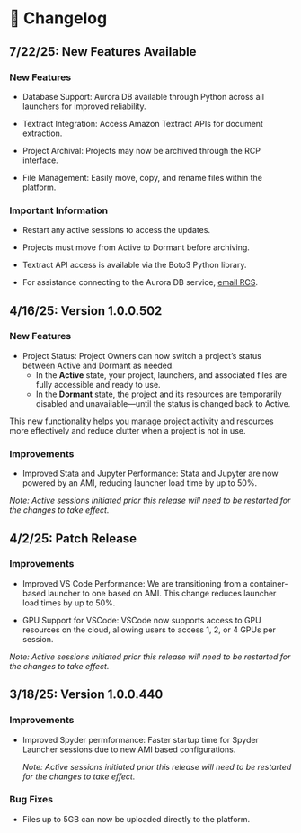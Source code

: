 # 📝 Changelog

## 7/22/25: New Features Available
### New Features
- Database Support: Aurora DB available through Python across all launchers for improved reliability.

- Textract Integration: Access Amazon Textract APIs for document extraction. 

- Project Archival: Projects may now be archived through the RCP interface. 

- File Management: Easily move, copy, and rename files within the platform. 

### Important Information
- Restart any active sessions to access the updates. 

- Projects must move from Active to Dormant before archiving. 

- Textract API access is available via the Boto3 Python library. 

- For assistance connecting to the Aurora DB service, [email RCS](mailto:research@hbs.edu). 

## 4/16/25: Version 1.0.0.502
### New Features
- Project Status: Project Owners can now switch a project’s status between 
Active and Dormant as needed. 
    - In the **Active** state, your project, launchers, and associated files are fully accessible and ready to use. 
    - In the **Dormant** state, the project and its resources are temporarily disabled and unavailable—until the status is changed back to Active. 

This new functionality helps you manage project activity and resources more effectively and reduce clutter when a project is not in use. 

### Improvements
- Improved Stata and Jupyter Performance: Stata and Jupyter are now powered by an AMI, reducing launcher load time by up to 50%. 

*Note: Active sessions initiated prior this release will need to be restarted for the changes to take effect.*

## 4/2/25: Patch Release
### Improvements
- Improved VS Code Performance: We are transitioning from a container-based launcher to one based on AMI. This change reduces launcher load times by up to 50%.

- GPU Support for VSCode: VSCode now supports access to GPU resources on the cloud, allowing users to access 1, 2, or 4 GPUs per session.

*Note: Active sessions initiated prior this release will need to be restarted for the changes to take effect.*

## 3/18/25: Version 1.0.0.440
### Improvements 

- Improved Spyder permformance: Faster startup time for Spyder Launcher sessions due to new AMI based configurations.
  
  *Note: Active sessions initiated prior this release will need to be restarted for the changes to take effect.*

### Bug Fixes 

- Files up to 5GB can now be uploaded directly to the platform.

